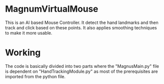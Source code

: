 # MagnumVirtualMouse
This is an AI based Mouse Controller. It detect the hand landmarks and then track and click based on these points. It also applies smoothing techniques to make it more usable. 

# Working
The code is basically divided into two parts where the "MagnusMain.py" file is dependent on "HandTrackingModule.py" as most of the prerequisites are imported from the python file.


